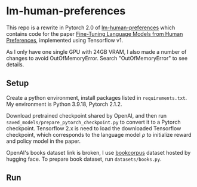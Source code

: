 
# lm-human-preferences

This repo is a rewrite in Pytorch 2.0 of [lm-human-preferences](https://github.com/openai/lm-human-preferences) which contains code for the paper [Fine-Tuning Language Models from Human Preferences](https://arxiv.org/abs/1909.08593), implemented using Tensorflow v1.

As I only have one single GPU with 24GB VRAM, I also made a number of changes to avoid OutOfMemoryError. Search "OutOfMemoryError" to see details. 

## Setup
Create a python environment, install packages listed in `requirements.txt`. 
My environment is Python 3.9.18, Pytorch 2.1.2.

Download pretrained checkpoint shared by OpenAI, and then run `saved_models/prepare_pytorch_checkpoint.py` to convert it to a Pytorch checkpoint.
Tensorflow 2.x is need to load the downloaded Tensorflow checkpoint, which corresponds to the language model $\rho$ to initialize reward and policy model in the paper.

OpenAI's books dataset link is broken, I use [bookcorpus](https://huggingface.co/datasets/bookcorpus) dataset hosted by hugging face.
To prepare book dataset, run `datasets/books.py`.

## Run

